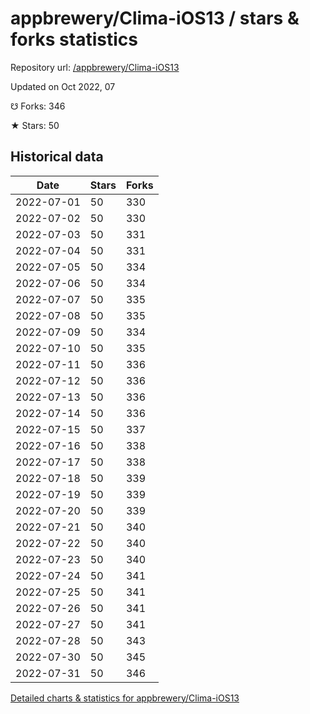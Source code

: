 # appbrewery/Clima-iOS13 / stars & forks statistics

Repository url: [/appbrewery/Clima-iOS13](https://github.com/appbrewery/Clima-iOS13)

Updated on Oct 2022, 07

☋ Forks: 346

★ Stars: 50

## Historical data
| Date | Stars | Forks |
|------|-------|-------|
| 2022-07-01 | 50 | 330 | 
| 2022-07-02 | 50 | 330 | 
| 2022-07-03 | 50 | 331 | 
| 2022-07-04 | 50 | 331 | 
| 2022-07-05 | 50 | 334 | 
| 2022-07-06 | 50 | 334 | 
| 2022-07-07 | 50 | 335 | 
| 2022-07-08 | 50 | 335 | 
| 2022-07-09 | 50 | 334 | 
| 2022-07-10 | 50 | 335 | 
| 2022-07-11 | 50 | 336 | 
| 2022-07-12 | 50 | 336 | 
| 2022-07-13 | 50 | 336 | 
| 2022-07-14 | 50 | 336 | 
| 2022-07-15 | 50 | 337 | 
| 2022-07-16 | 50 | 338 | 
| 2022-07-17 | 50 | 338 | 
| 2022-07-18 | 50 | 339 | 
| 2022-07-19 | 50 | 339 | 
| 2022-07-20 | 50 | 339 | 
| 2022-07-21 | 50 | 340 | 
| 2022-07-22 | 50 | 340 | 
| 2022-07-23 | 50 | 340 | 
| 2022-07-24 | 50 | 341 | 
| 2022-07-25 | 50 | 341 | 
| 2022-07-26 | 50 | 341 | 
| 2022-07-27 | 50 | 341 | 
| 2022-07-28 | 50 | 343 | 
| 2022-07-30 | 50 | 345 | 
| 2022-07-31 | 50 | 346 | 


[Detailed charts & statistics for appbrewery/Clima-iOS13](https://reviewgithub.com/rep/appbrewery/Clima-iOS13)
